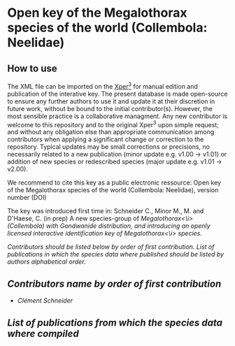 # Open key of the Megalothorax species of the world (Collembola: Neelidae)

## How to use
The XML file can be imported on the [Xper<sup>3</sup>](https://www.xper3.fr) for manual edition and publication of the interative key. The present database is made open-source to ensure any further authors to use it and update it at their discretion in future work, without be bound to the initial contributor(s).
However, the most sensible practice is a collaborative managment. Any new contributor is welcome to this repository and to the original Xper<sup>3</sup> upon simple request; and without any obligation else than appropriate communication among contributors when applying a significant change or correction to the repository.
Typical updates may be small corrections or precisions, no necessarily related to a new publication (minor update e.g. v1.00 -> v1.01) or addition of new species or redescribed species (major update e.g. v1.01 -> v2.00).

We recommend to cite this key as a public electronic ressource:
Open key of the Megalothorax species of the world (Collembola: Neelidae), version number (DOI)

The key was introduced first time in:
Schneider C., Minor M., M. and D'Haese, C. (in prep) A new species-group of <i>Megalothorax<\i> (Collembola) with Gondwanide distribution, and introducing an openly licensed interactive identification key of <i>Megalothorax<\i> species.

Contributors should be listed below by order of first contribution.
List of publications in which the species data where published should be listed by authors alphabetical order.

## Contributors name by order of first contribution
- Clément Schneider

## List of publications from which the species data where compiled
